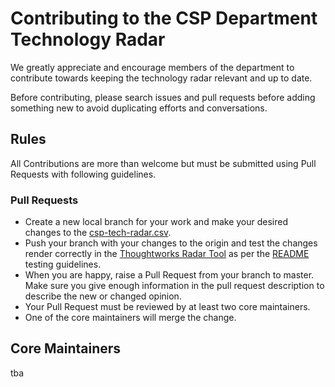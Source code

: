 # Contributing to the CSP Department Technology Radar
We greatly appreciate and encourage members of the department to contribute towards keeping the technology radar relevant and up to date.

Before contributing, please search issues and pull requests before adding something new to avoid duplicating efforts and conversations.

## Rules
All Contributions are more than welcome but must be submitted using Pull Requests with following guidelines.

### Pull Requests
* Create a new local branch for your work and make your desired changes to the [csp-tech-radar.csv](csp-tech-radar.csv).
* Push your branch with your changes to the origin and test the changes render correctly in the [Thoughtworks Radar Tool](https://radar.thoughtworks.com/) as per the [README](README.md) testing guidelines.
* When you are happy, raise a Pull Request from your branch to master. Make sure you give enough information in the pull request description to describe the new or changed opinion.
* Your Pull Request must be reviewed by at least two core maintainers.
* One of the core maintainers will merge the change.

## Core Maintainers
tba
